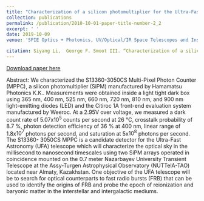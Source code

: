 ```yaml
---
title: "Characterization of a silicon photomultiplier for the Ultra-Fast Astronomy telescope"
collection: publications
permalink: /publication/2010-10-01-paper-title-number-2_2
excerpt: ' '
date: 2019-10-09
venue: 'SPIE Optics + Photonics, UV/Optical/IR Space Telescopes and Instruments, Innovative Technologies and Concepts IX, Proc. SPIE 11115'

citation: Siyang Li,  George F. Smoot III. “Characterization of a silicon photomultiplier for the Ultra-Fast Astronomy telescope”, in [SPIE Optics + Photonics; UV/Optical/IR Space Telescopes and Instruments: Innovative Technologies and Concepts IX], Proc. SPIE 11115, 111150A (September 9, 2019).
---
```


[Download paper here](/files/UFA_S13360-3050CS_MPPC_Spie_Paper.pdf)

Abstract: We characterized the S13360-3050CS Multi-Pixel Photon Counter (MPPC), a silicon photomultiplier (SiPM)
manufactured by Hamamatsu Photonics K.K.. Measurements were obtained inside a light tight dark box using
365 nm, 400 nm, 525 nm, 660 nm, 720 nm, 810 nm, and 900 nm light-emitting diodes (LED) and the Citiroc
1A front-end evaluation system manufactured by Weeroc. At a 2.95V over voltage, we measured a dark count
rate of 5.07x$10^5$ counts per second at 26 °C, crosstalk probability of 8.7 %, photon detection efficiency of 36 % at
400 nm, linear range of 1.8x$10^7$ photons per second, and saturation at 5x$10^8$ photons per second. The S13360-
3050CS MPPC is a candidate detector for the Ultra-Fast Astronomy (UFA) telescope which will characterize the
optical sky in the millisecond to nanosecond timescales using two SiPM arrays operated in coincidence mounted
on the 0.7 meter Nazarbayev University Transient Telescope at the Assy-Turgen Astrophysical Observatory
(NUTTelA-TAO) located near Almaty, Kazakhstan. One objective of the UFA telescope will be to search for
optical counterparts to fast radio bursts (FRB) that can be used to identify the origins of FRB and probe the
epoch of reionization and baryonic matter in the interstellar and intergalactic mediums.
